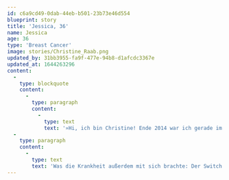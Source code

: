```yaml
---
id: c6a9cd49-0dab-44eb-b501-23b73e46d554
blueprint: story
title: 'Jessica, 36'
name: Jessica
age: 36
type: 'Breast Cancer'
image: stories/Christine_Raab.png
updated_by: 31bb3955-fa9f-477e-94b8-d1afcdc3367e
updated_at: 1644263296
content:
  -
    type: blockquote
    content:
      -
        type: paragraph
        content:
          -
            type: text
            text: '»Hi, ich bin Christine! Ende 2014 war ich gerade im dritten Jahr meiner Selbstständigkeit als Make-up Artist und Schwimmlehrerin und frisch verheiratet als die Diagnose Brustkrebs mein Leben über den Haufen warf. Gut 6 Wochen voller Arzttermine, Untersuchungen und Besprechungen (von Kinderwunschklinik, über Perücke aussuchen zu „Schwimmlehrer einstellen und alles organisieren“) bis es dann mit dem vollen schulmedizinischen Programm losging. Eizellen vorsorglich einfrieren lassen (auf eigene Kosten), OP im Achselbereich, Chemotherapie, brusterhaltende OP und Bestrahlung. Da ich durch die Selbstständigkeit mit sehr vielen Menschen zu tun hatte, entschied ich mich von Anfang an dazu meine Geschichte öffentlich zu machen und habe die komplette Zeit auf YouTube dokumentiert.'
  -
    type: paragraph
    content:
      -
        type: text
        text: 'Was die Krankheit außerdem mit sich brachte: Der Switch von konventioneller Kosmetik auf Naturkosmetik und vegane Produkte (wenn man mal sieht wie viele Inhaltsstoffe den Zusatz tragen „könnte krebserregend sein“…) und die Entscheidung eine Ausbildung zur Yogalehrerin zu machen. Inzwischen habe ich 5 Jahre Antihormontherapie hinter mir und bin nun seit fast einem Jahr in der Pause und hoffe, dass sich der Kinderwunsch nun erfüllen kann. Ich bin gesund und unterstütze und begleite nun andere Menschen als Yogalehrerin und ganzheitlicher Coach. Ein besonderes Herzensthema ist mein Onlinekurs für (ehemalige) Krebspatient:innen, der sowohl die Zeit während als auch nach der Therapie mit Ansätzen aus der Yogaphilosophie ganzheitlich unterstützt.«'
---
```

